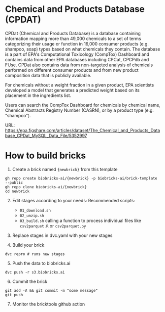 # Chemical and Products Database (CPDAT)
CPDat (Chemical and Products Database) is a database containing information mapping more than 49,000 chemicals to a set of terms categorizing their usage or function in 16,000 consumer products (e.g. shampoo, soap) types based on what chemicals they contain. The database is a part of EPA's Computational Toxicology (CompTox) Dashboard and contains data from other EPA databases including CPCat, CPCPdb and FUse. CPDat also contains data from non-targeted analysis of chemicals performed on different consumer products and from new product composition data that is publicly available.

For chemicals without a weight fraction in a given product, EPA scientists developed a model that generates a predicted weight based on its placement in the ingredients list. 

Users can search the CompTox Dashboard for chemicals by chemical name, Chemical Abstracts Registry Number (CASRN), or by a product type (e.g. "shampoo"). 

URL: https://epa.figshare.com/articles/dataset/The_Chemical_and_Products_Database_CPDat_MySQL_Data_File/5352997



# How to build bricks

1. Create a brick named `{newbrick}` from this template
```
gh repo create biobricks-ai/{newbrick} -p biobricks-ai/brick-template --public
gh repo clone biobricks-ai/{newbrick}
cd newbrick
```

2. Edit stages according to your needs:
    Recommended scripts:
    - ``01_download.sh``
    - ``02_unzip.sh``
    - ``03_build.sh`` calling a function to process individual files like ``csv2parquet.R`` or ``csv2parquet.py``

3. Replace stages in dvc.yaml with your new stages
    
4. Build your brick
```
dvc repro # runs new stages
```

5. Push the data to biobricks.ai
```
dvc push -r s3.biobricks.ai 
```

6. Commit the brick
```
git add -A && git commit -m "some message"
git push
```

7. Monitor the bricktools github action

